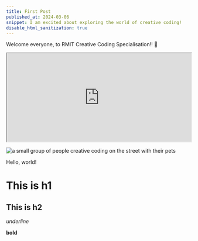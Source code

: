 ```yaml
---
title: First Post
published_at: 2024-03-06
snippet: I am excited about exploring the world of creative coding!
disable_html_sanitization: true
---
```


Welcome everyone, to RMIT Creative Coding Specialisation!! 🚀

<iframe src="https://editor.p5js.org/capogreco/full/-B11g3Uth" width="100%" height="242"></iframe>

![a small group of people creative coding on the street with their pets](/240306_first_post/ccs_pfp.png)

Hello, world!

# This is h1

## This is h2

_underline_

**bold**
